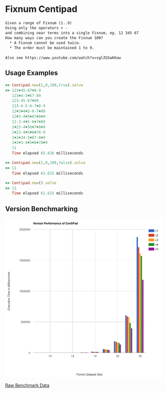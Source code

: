 # Fixnum Centipad

```
Given a range of Fixnum (1..9)
Using only the operators + -
and combining near terms into a single Fixnum, eg. 12 345 67
How many ways can you create the Fixnum 100?
  * A Fixnum cannot be used twice.
  * The order must be maintained 1 to 9.

Also see https://www.youtube.com/watch?v=sglZGSwK6ow
```

Usage Examples
--------------

```ruby
>> Centipad.new(1,9,100,true).solve
=> 123+45-67+8-9
   123+4-5+67-89
   123-45-67+89
   123-4-5-6-7+8-9
   12+3+4+5-6-7+89
   12+3-4+5+67+8+9
   12-3-4+5-6+7+89
   1+23-4+56+7+8+9
   1+23-4+5+6+78-9
   1+2+34-5+67-8+9
   1+2+3-4+5+6+78+9
   11
   Time elapsed 65.826 milliseconds
```

```ruby
>> Centipad.new(1,9,100,false).solve
=> 11
   Time elapsed 61.615 milliseconds
```

```ruby
>> Centipad.new().solve
=> 11
   Time elapsed 61.615 milliseconds
```

Version Benchmarking
--------------------

![Version Benchmarks](benchmark.png?raw=true)

[Raw Benchmark Data](https://docs.google.com/spreadsheets/d/17VNgQpIoQLcKWZyo1UBVckIq4N8rZva7K82H4yGoj3k/edit?usp=sharing)
